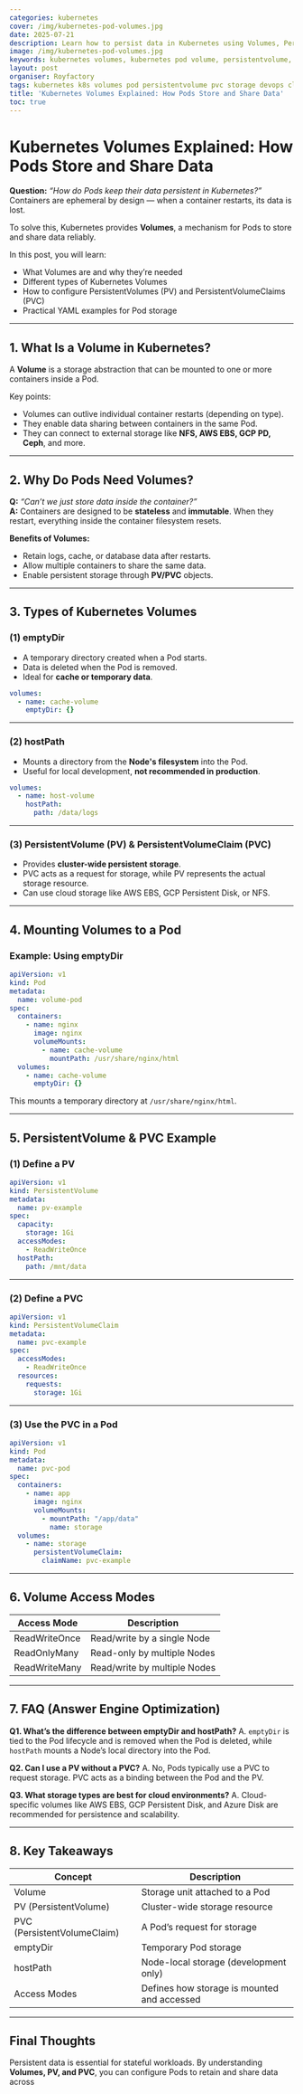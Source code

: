 ```yaml
---
categories: kubernetes
cover: /img/kubernetes-pod-volumes.jpg
date: 2025-07-21
description: Learn how to persist data in Kubernetes using Volumes, PersistentVolumes (PV), and PersistentVolumeClaims (PVC). This guide explains volume types, YAML examples, and best practices.
image: /img/kubernetes-pod-volumes.jpg
keywords: kubernetes volumes, kubernetes pod volume, persistentvolume, pvc, k8s storage, kubectl volume, pod storage, cloud-native storage
layout: post
organiser: Royfactory
tags: kubernetes k8s volumes pod persistentvolume pvc storage devops cloud
title: 'Kubernetes Volumes Explained: How Pods Store and Share Data'
toc: true
---
```


# Kubernetes Volumes Explained: How Pods Store and Share Data

**Question:** *“How do Pods keep their data persistent in Kubernetes?”*  
Containers are ephemeral by design — when a container restarts, its data is lost.  

To solve this, Kubernetes provides **Volumes**, a mechanism for Pods to store and share data reliably.

In this post, you will learn:

- What Volumes are and why they’re needed
- Different types of Kubernetes Volumes
- How to configure PersistentVolumes (PV) and PersistentVolumeClaims (PVC)
- Practical YAML examples for Pod storage

---

## 1. What Is a Volume in Kubernetes?

A **Volume** is a storage abstraction that can be mounted to one or more containers inside a Pod.

Key points:

- Volumes can outlive individual container restarts (depending on type).
- They enable data sharing between containers in the same Pod.
- They can connect to external storage like **NFS, AWS EBS, GCP PD, Ceph**, and more.

---

## 2. Why Do Pods Need Volumes?

**Q:** *“Can’t we just store data inside the container?”*  
**A:** Containers are designed to be **stateless** and **immutable**. When they restart, everything inside the container filesystem resets.

**Benefits of Volumes:**
- Retain logs, cache, or database data after restarts.
- Allow multiple containers to share the same data.
- Enable persistent storage through **PV/PVC** objects.

---

## 3. Types of Kubernetes Volumes

### (1) emptyDir
- A temporary directory created when a Pod starts.
- Data is deleted when the Pod is removed.
- Ideal for **cache or temporary data**.

```yaml
volumes:
  - name: cache-volume
    emptyDir: {}
````

---

### (2) hostPath

* Mounts a directory from the **Node's filesystem** into the Pod.
* Useful for local development, **not recommended in production**.

```yaml
volumes:
  - name: host-volume
    hostPath:
      path: /data/logs
```

---

### (3) PersistentVolume (PV) & PersistentVolumeClaim (PVC)

* Provides **cluster-wide persistent storage**.
* PVC acts as a request for storage, while PV represents the actual storage resource.
* Can use cloud storage like AWS EBS, GCP Persistent Disk, or NFS.

---

## 4. Mounting Volumes to a Pod

### Example: Using emptyDir

```yaml
apiVersion: v1
kind: Pod
metadata:
  name: volume-pod
spec:
  containers:
    - name: nginx
      image: nginx
      volumeMounts:
        - name: cache-volume
          mountPath: /usr/share/nginx/html
  volumes:
    - name: cache-volume
      emptyDir: {}
```

This mounts a temporary directory at `/usr/share/nginx/html`.

---

## 5. PersistentVolume & PVC Example

### (1) Define a PV

```yaml
apiVersion: v1
kind: PersistentVolume
metadata:
  name: pv-example
spec:
  capacity:
    storage: 1Gi
  accessModes:
    - ReadWriteOnce
  hostPath:
    path: /mnt/data
```

---

### (2) Define a PVC

```yaml
apiVersion: v1
kind: PersistentVolumeClaim
metadata:
  name: pvc-example
spec:
  accessModes:
    - ReadWriteOnce
  resources:
    requests:
      storage: 1Gi
```

---

### (3) Use the PVC in a Pod

```yaml
apiVersion: v1
kind: Pod
metadata:
  name: pvc-pod
spec:
  containers:
    - name: app
      image: nginx
      volumeMounts:
        - mountPath: "/app/data"
          name: storage
  volumes:
    - name: storage
      persistentVolumeClaim:
        claimName: pvc-example
```

---

## 6. Volume Access Modes

| Access Mode   | Description                  |
| ------------- | ---------------------------- |
| ReadWriteOnce | Read/write by a single Node  |
| ReadOnlyMany  | Read-only by multiple Nodes  |
| ReadWriteMany | Read/write by multiple Nodes |

---

## 7. FAQ (Answer Engine Optimization)

**Q1. What’s the difference between emptyDir and hostPath?**
A. `emptyDir` is tied to the Pod lifecycle and is removed when the Pod is deleted, while `hostPath` mounts a Node’s local directory into the Pod.

**Q2. Can I use a PV without a PVC?**
A. No, Pods typically use a PVC to request storage. PVC acts as a binding between the Pod and the PV.

**Q3. What storage types are best for cloud environments?**
A. Cloud-specific volumes like AWS EBS, GCP Persistent Disk, and Azure Disk are recommended for persistence and scalability.

---

## 8. Key Takeaways

| Concept                     | Description                                 |
| --------------------------- | ------------------------------------------- |
| Volume                      | Storage unit attached to a Pod              |
| PV (PersistentVolume)       | Cluster-wide storage resource               |
| PVC (PersistentVolumeClaim) | A Pod’s request for storage                 |
| emptyDir                    | Temporary Pod storage                       |
| hostPath                    | Node-local storage (development only)       |
| Access Modes                | Defines how storage is mounted and accessed |

---

## Final Thoughts

Persistent data is essential for stateful workloads.
By understanding **Volumes, PV, and PVC**, you can configure Pods to retain and share data across 